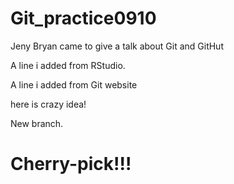 # Git_practice0910
Jeny Bryan came to give a talk about Git and GitHut

A line i added from RStudio.

A line i added from Git website

here is crazy idea!

New branch.

# Cherry-pick!!!

